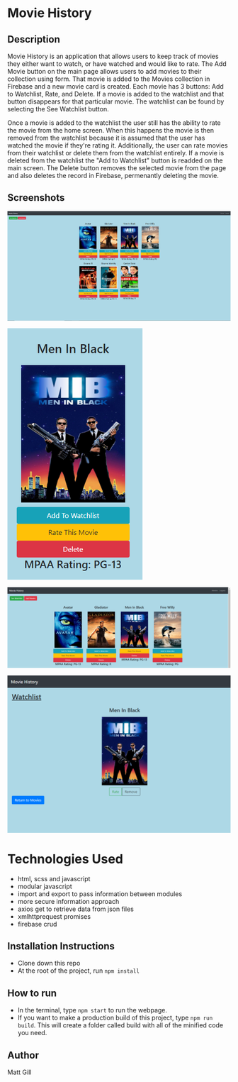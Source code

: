 # Movie History

## Description 
Movie History is an application that allows users to keep track of movies they either want to watch, or have watched and would like to rate. The Add Movie button on the main page allows users to add movies to their collection using  form. That movie is added to the Movies collection in Firebase and a new movie card is created. Each movie has 3 buttons: Add to Watchlist, Rate, and Delete. If a movie is added to the watchlist and that button disappears for that particular movie. The watchlist can be found by selecting the See Watchlist button. 

Once a movie is added to the watchlist the user still has the ability to rate the movie from the home screen. When this happens the movie is then removed from the watchlist because it is assumed that the user has watched the movie if they're rating it. Additionally, the user can rate movies from their watchlist or delete them from the watchlist entirely. If a movie is deleted from the watchlist the "Add to Watchlist" button is readded on the main screen. The Delete button removes the selected movie from the page and also deletes the record in Firebase, permenantly deleting the movie. 

## Screenshots

![movie-history screenshot-1](https://raw.githubusercontent.com/mtgill/movie-history/master/assets/screenshots/movie-history-main.PNG "movie-history screenshot-1")

![movie-history screenshot-2](https://raw.githubusercontent.com/mtgill/movie-history/master/assets/screenshots/movie-history-singleMovie.PNG "movie-history screenshot-2")

![movie-history screenshot-3](https://raw.githubusercontent.com/mtgill/movie-history/master/assets/screenshots/movie-history-watchlist-demo.PNG "movie-history screenshot-3")

![movie-history screenshot-4](https://raw.githubusercontent.com/mtgill/movie-history/master/assets/screenshots/movie-history-watchlist.PNG "movie-history screenshot-4")

# Technologies Used
* html, scss and javascript
* modular javascript
* import and export to pass information between modules
* more secure information approach
* axios get to retrieve data from json files
* xmlhttprequest promises
* firebase crud

## Installation Instructions
* Clone down this repo
* At the root of the project, run `npm install`

## How to run 
* In the terminal, type `npm start` to run the webpage.
* If you want to make a production build of this project, type `npm run build`. This will create a folder called build with all of the minified code you need.

## Author
Matt Gill 